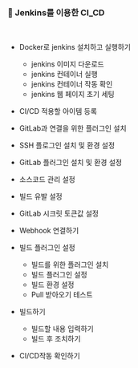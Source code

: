 ### :clap: Jenkins를 이용한 CI_CD

<br>

- Docker로 jenkins 설치하고 실행하기

  - jenkins 이미지 다운로드
  - jenkins 컨테이너 실행
  - jenkins 컨테이너 작동 확인
  - jenkins 웹 페이지 초기 세팅
 
- CI/CD 적용할 아이템 등록

- GitLab과 연결을 위한 플러그인 설치

 - SSH 플로그인 설치 및 환경 설정
 - GitLab 플러그인 설치 및 환경 설정
 - 소스코드 관리 설정
 - 빌드 유발 설정
 - GitLab 시크릿 토큰값 설정

- Webhook 연결하기

- 빌드 플러그인 설정

  - 빌드를 위한 플러그인 설치
  - 빌드 플러그인 설정
  - 빌드 환경 설정
  - Pull 받아오기 테스트
 
 - 빌드하기
 
   - 빌드할 내용 입력하기
   - 빌드 후 조치하기
  
  - CI/CD작동 확인하기
